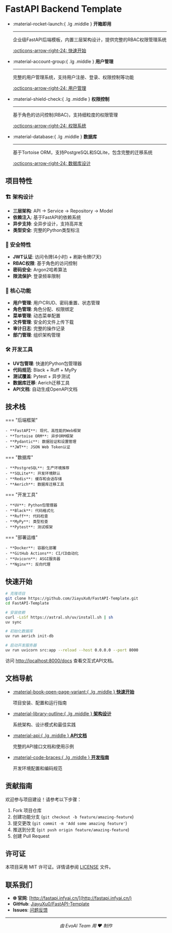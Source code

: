 # FastAPI Backend Template

<div class="grid cards" markdown>

-   :material-rocket-launch:{ .lg .middle } **开箱即用**

    ---

    企业级FastAPI后端模板，内置三层架构设计，提供完整的RBAC权限管理系统

    [:octicons-arrow-right-24: 快速开始](guide/)

-   :material-account-group:{ .lg .middle } **用户管理**

    ---

    完整的用户管理系统，支持用户注册、登录、权限控制等功能

    [:octicons-arrow-right-24: 用户管理](api/users.md)

-   :material-shield-check:{ .lg .middle } **权限控制**

    ---

    基于角色的访问控制(RBAC)，支持细粒度的权限管理

    [:octicons-arrow-right-24: 权限系统](api/roles.md)

-   :material-database:{ .lg .middle } **数据库**

    ---

    基于Tortoise ORM，支持PostgreSQL和SQLite，包含完整的迁移系统

    [:octicons-arrow-right-24: 数据库设计](architecture/database.md)

</div>

## 项目特性

### 🏗️ 架构设计

- **三层架构**: API → Service → Repository → Model
- **依赖注入**: 基于FastAPI的依赖系统
- **异步支持**: 全异步设计，支持高并发
- **类型安全**: 完整的Python类型标注

### 🔐 安全特性

- **JWT认证**: 访问令牌(4小时) + 刷新令牌(7天)
- **RBAC权限**: 基于角色的访问控制
- **密码安全**: Argon2哈希算法
- **限流保护**: 登录频率限制

### 📁 核心功能

- **用户管理**: 用户CRUD、密码重置、状态管理
- **角色管理**: 角色分配、权限绑定
- **菜单管理**: 动态菜单配置
- **文件管理**: 安全的文件上传下载
- **审计日志**: 完整的操作记录
- **部门管理**: 组织架构管理

### 🛠️ 开发工具

- **UV包管理**: 快速的Python包管理器
- **代码规范**: Black + Ruff + MyPy
- **测试覆盖**: Pytest + 异步测试
- **数据库迁移**: Aerich迁移工具
- **API文档**: 自动生成OpenAPI文档

## 技术栈

=== "后端框架"

    - **FastAPI**: 现代、高性能的Web框架
    - **Tortoise ORM**: 异步ORM框架
    - **Pydantic**: 数据验证和设置管理
    - **JWT**: JSON Web Token认证

=== "数据库"

    - **PostgreSQL**: 生产环境推荐
    - **SQLite**: 开发环境默认
    - **Redis**: 缓存和会话存储
    - **Aerich**: 数据库迁移工具

=== "开发工具"

    - **UV**: Python包管理器
    - **Black**: 代码格式化
    - **Ruff**: 代码检查
    - **MyPy**: 类型检查
    - **Pytest**: 测试框架

=== "部署运维"

    - **Docker**: 容器化部署
    - **GitHub Actions**: CI/CD自动化
    - **Uvicorn**: ASGI服务器
    - **Nginx**: 反向代理

## 快速开始

```bash
# 克隆项目
git clone https://github.com/JiayuXu0/FastAPI-Template.git
cd FastAPI-Template

# 安装依赖
curl -LsSf https://astral.sh/uv/install.sh | sh
uv sync

# 初始化数据库
uv run aerich init-db

# 启动开发服务器
uv run uvicorn src:app --reload --host 0.0.0.0 --port 8000
```

访问 [http://localhost:8000/docs](http://localhost:8000/docs) 查看交互式API文档。

## 文档导航

<div class="grid cards" markdown>

-   [:material-book-open-page-variant:{ .lg .middle } **快速开始**](guide/)

    项目安装、配置和运行指南

-   [:material-library-outline:{ .lg .middle } **架构设计**](architecture/)

    系统架构、设计模式和最佳实践

-   [:material-api:{ .lg .middle } **API文档**](api/)

    完整的API接口文档和使用示例

-   [:material-code-braces:{ .lg .middle } **开发指南**](development/)

    开发环境配置和编码规范

</div>

## 贡献指南

欢迎参与项目建设！请参考以下步骤：

1. Fork 项目仓库
2. 创建功能分支 (`git checkout -b feature/amazing-feature`)
3. 提交更改 (`git commit -m 'Add some amazing feature'`)
4. 推送到分支 (`git push origin feature/amazing-feature`)
5. 创建 Pull Request

## 许可证

本项目采用 MIT 许可证。详情请参阅 [LICENSE](https://github.com/JiayuXu0/FastAPI-Template/blob/main/LICENSE) 文件。

## 联系我们

- **🌐 官网**: [http://fastapi.infyai.cn/](http://fastapi.infyai.cn/)
- **GitHub**: [JiayuXu0/FastAPI-Template](https://github.com/JiayuXu0/FastAPI-Template)
- **Issues**: [问题反馈](https://github.com/JiayuXu0/FastAPI-Template/issues)

---

<p align="center">
  <i>由 EvoAI Team 用 ❤️ 制作</i>
</p>